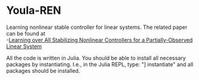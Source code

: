 # Youla-REN
Learning nonlinear stable controller for linear systems. The related paper can be found at  
-[Learning over All Stabilizing Nonlinear Controllers for a Partially-Observed Linear System](https://arxiv.org/abs/2112.04219)  

All the code is written in Julia. You should be able to install all necessary packages by instantiating. I.e., in the Julia REPL, type: "] instantiate" and all packages should be installed.
